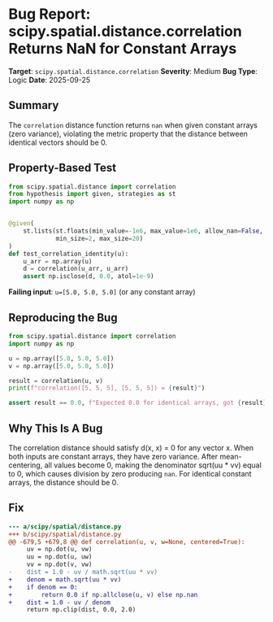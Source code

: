 # Bug Report: scipy.spatial.distance.correlation Returns NaN for Constant Arrays

**Target**: `scipy.spatial.distance.correlation`
**Severity**: Medium
**Bug Type**: Logic
**Date**: 2025-09-25

## Summary

The `correlation` distance function returns `nan` when given constant arrays (zero variance), violating the metric property that the distance between identical vectors should be 0.

## Property-Based Test

```python
from scipy.spatial.distance import correlation
from hypothesis import given, strategies as st
import numpy as np


@given(
    st.lists(st.floats(min_value=-1e6, max_value=1e6, allow_nan=False, allow_infinity=False),
             min_size=2, max_size=20)
)
def test_correlation_identity(u):
    u_arr = np.array(u)
    d = correlation(u_arr, u_arr)
    assert np.isclose(d, 0.0, atol=1e-9)
```

**Failing input**: `u=[5.0, 5.0, 5.0]` (or any constant array)

## Reproducing the Bug

```python
from scipy.spatial.distance import correlation
import numpy as np

u = np.array([5.0, 5.0, 5.0])
v = np.array([5.0, 5.0, 5.0])

result = correlation(u, v)
print(f"correlation([5, 5, 5], [5, 5, 5]) = {result}")

assert result == 0.0, f"Expected 0.0 for identical arrays, got {result}"
```

## Why This Is A Bug

The correlation distance should satisfy d(x, x) = 0 for any vector x. When both inputs are constant arrays, they have zero variance. After mean-centering, all values become 0, making the denominator sqrt(uu * vv) equal to 0, which causes division by zero producing `nan`. For identical constant arrays, the distance should be 0.

## Fix

```diff
--- a/scipy/spatial/distance.py
+++ b/scipy/spatial/distance.py
@@ -679,5 +679,8 @@ def correlation(u, v, w=None, centered=True):
     uv = np.dot(u, vw)
     uu = np.dot(u, uw)
     vv = np.dot(v, vw)
-    dist = 1.0 - uv / math.sqrt(uu * vv)
+    denom = math.sqrt(uu * vv)
+    if denom == 0:
+        return 0.0 if np.allclose(u, v) else np.nan
+    dist = 1.0 - uv / denom
     return np.clip(dist, 0.0, 2.0)
```